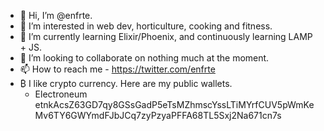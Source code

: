 - 👋 Hi, I’m @enfrte.
- 👀 I’m interested in web dev, horticulture, cooking and fitness.
- 🌱 I’m currently learning Elixir/Phoenix, and continuously  learning LAMP + JS. 
- 💞️ I’m looking to collaborate on nothing much at the moment.
- 📫 How to reach me - https://twitter.com/enfrte 
- ₿ I like crypto currency. Here are my public wallets. 
  - Electroneum etnkAcsZ63GD7qy8GSsGadP5eTsMZhmscYssLTiMYrfCUV5pWmKeMv6TY6GWYmdFJbJCq7zyPzyaPFFA68TL5Sxj2Na671cn7s

<!---
enfrte/enfrte is a ✨ special ✨ repository because its `README.md` (this file) appears on your GitHub profile.
You can click the Preview link to take a look at your changes.
--->
